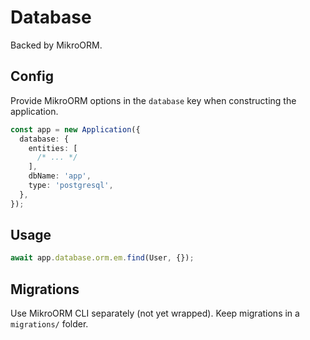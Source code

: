 # Database

Backed by MikroORM.

## Config

Provide MikroORM options in the `database` key when constructing the application.

```ts
const app = new Application({
  database: {
    entities: [
      /* ... */
    ],
    dbName: 'app',
    type: 'postgresql',
  },
});
```

## Usage

```ts
await app.database.orm.em.find(User, {});
```

## Migrations

Use MikroORM CLI separately (not yet wrapped). Keep migrations in a `migrations/` folder.
